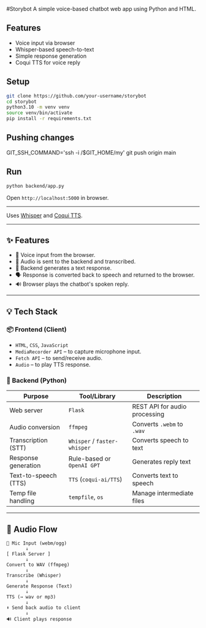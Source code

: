 #Storybot
A simple voice-based chatbot web app using Python and HTML.

## Features
- Voice input via browser
- Whisper-based speech-to-text
- Simple response generation
- Coqui TTS for voice reply

## Setup
```bash
git clone https://github.com/your-username/storybot
cd storybot
python3.10 -m venv venv
source venv/bin/activate
pip install -r requirements.txt
```

## Pushing changes
GIT_SSH_COMMAND='ssh -i /$GIT_HOME/my' git push origin main

## Run
```bash
python backend/app.py
```
Open `http://localhost:5000` in browser.

---
Uses [Whisper](https://github.com/openai/whisper) and [Coqui TTS](https://github.com/coqui-ai/TTS).


---

## ✨ Features

- 🎤 Voice input from the browser.
- 🔁 Audio is sent to the backend and transcribed.
- 💬 Backend generates a text response.
- 🗣️ Response is converted back to speech and returned to the browser.
- 🔊 Browser plays the chatbot's spoken reply.

---

## 💡 Tech Stack

### 📦 Frontend (Client)

- `HTML`, `CSS`, `JavaScript`
- `MediaRecorder API` – to capture microphone input.
- `Fetch API` – to send/receive audio.
- `Audio` – to play TTS response.

### 🧠 Backend (Python)

| Purpose                | Tool/Library                   | Description |
|------------------------|--------------------------------|-------------|
| Web server             | `Flask`                        | REST API for audio processing |
| Audio conversion       | `ffmpeg`                       | Converts `.webm` to `.wav` |
| Transcription (STT)    | `Whisper` / `faster-whisper`  | Converts speech to text |
| Response generation    | Rule-based or `OpenAI GPT`     | Generates reply text |
| Text-to-speech (TTS)   | `TTS` (`coqui-ai/TTS`)         | Converts text to speech |
| Temp file handling     | `tempfile`, `os`               | Manage intermediate files |

---

## 🔁 Audio Flow

```text
🎤 Mic Input (webm/ogg)
       ↓
[ Flask Server ]
       ↓
Convert to WAV (ffmpeg)
       ↓
Transcribe (Whisper)
       ↓
Generate Response (Text)
       ↓
TTS (→ wav or mp3)
       ↓
⬆ Send back audio to client
       ↓
🔊 Client plays response
